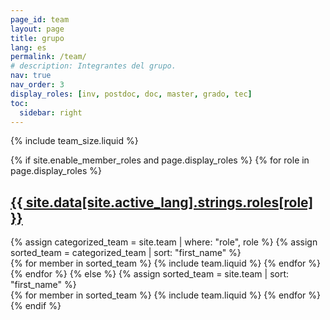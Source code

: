 ```yaml
---
page_id: team
layout: page
title: grupo
lang: es
permalink: /team/
# description: Integrantes del grupo.
nav: true
nav_order: 3
display_roles: [inv, postdoc, doc, master, grado, tec]
toc:
  sidebar: right
---
```


{% include team_size.liquid %}

<!-- pages/team.md -->
<div class="projects">
  {% if site.enable_member_roles and page.display_roles %}
    <!-- Display categorized team -->
    {% for role in page.display_roles %}
      <a id="{{ site.data[site.active_lang].strings.roles[role] }}" href=".#{{ site.data[site.active_lang].strings.roles[role] }}">
        <h2 class="role">{{ site.data[site.active_lang].strings.roles[role] }}</h2>
      </a>
      {% assign categorized_team = site.team | where: "role", role %}
      {% assign sorted_team = categorized_team | sort: "first_name" %}
      <!-- Generate cards for each member -->
        <div class="grid">
          {% for member in sorted_team %}
            {% include team.liquid %}
          {% endfor %}
        </div>
    {% endfor %}
  {% else %}
    <!-- Display team without roles -->
    {% assign sorted_team = site.team | sort: "first_name" %}
    <!-- Generate cards for each member -->
      <div class="grid">
        {% for member in sorted_team %}
          {% include team.liquid %}
        {% endfor %}
      </div>
  {% endif %}
</div>